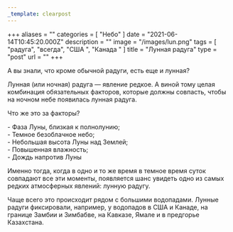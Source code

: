 ```yaml
---
_template: clearpost
---
```



+++
aliases = ""
categories = [ "Небо" ]
date = "2021-06-14T10:45:20.000Z"
description = ""
image = "/images/lun.png"
tags = [ "радуга", "всегда", "США ", "Канада " ]
title = "Лунная радуга"
type = "post"
url = ""
+++


А вы знали, что кроме обычной радуги, есть еще и лунная?  
  
Лунная (или ночная) радуга — явление редкое. А виной тому целая комбинация обязательных факторов, которые должны совпасть, чтобы на ночном небе появилась лунная радуга.  
  
Что же это за факторы?   
  
\- Фаза Луны, близкая к полнолунию;  
\- Темное безоблачное небо;  
\- Небольшая высота Луны над Землей;  
\- Повышенная влажность;  
\- Дождь напротив Луны  
  
Именно тогда, когда в одно и то же время в темное время суток совпадают все эти моменты, появляется шанс увидеть одно из самых редких атмосферных явлений: лунную радугу.  
  
Чаще всего это происходит рядом с большими водопадами. Лунные радуги фиксировали, например, у водопадов в США и Канаде, на границе Замбии и Зимбабве, на Кавказе, Ямале и в предгорье Казахстана.

